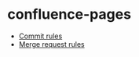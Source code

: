 # confluence-pages

+ [Commit rules](Development%20process%2FCommit%20rules.md)
+ [Merge request rules](Development%20process%2FMerge%20request%20rules.md)
